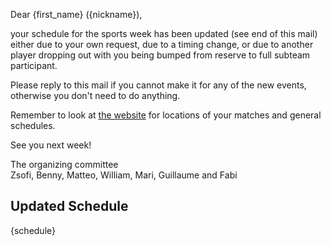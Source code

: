 Dear {first_name} ({nickname}),

your schedule for the sports week has been updated (see end of this mail) either due to your own request, due to a timing change, or due to another player dropping out with you being bumped from reserve to full subteam participant.

Please reply to this mail if you cannot make it for any of the new events, otherwise you don't need to do anything.

Remember to look at [the website](https://sports-week-garching.streamlit.app/) for locations of your matches and general schedules.

See you next week!

The organizing committee\
Zsofi, Benny, Matteo, William, Mari, Guillaume and Fabi

## Updated Schedule

{schedule}